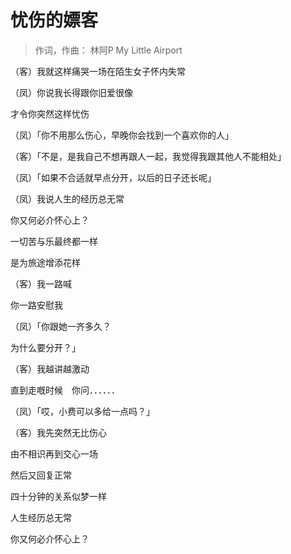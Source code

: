 # 忧伤的嫖客
> 作词，作曲： 林阿P  My Little Airport

（客）我就这样痛哭一场在陌生女子怀内失常

（凤）你说我长得跟你旧爱很像　

才令你突然这样忧伤

（凤）「你不用那么伤心，早晚你会找到一个喜欢你的人」　

（客）「不是，是我自己不想再跟人一起，我觉得我跟其他人不能相处」

（凤）「如果不合适就早点分开，以后的日子还长呢」

（凤）我说人生的经历总无常　

你又何必介怀心上？

一切苦与乐最终都一样　

是为旅途增添花样

（客）我一路喊　

你一路安慰我

（凤）「你跟她一齐多久？

为什么要分开？」

（客）我越讲越激动　

直到走嘅时候　你问．．．．．．

（凤）「哎，小费可以多给一点吗？」

（客）我先突然无比伤心　

由不相识再到交心一场　

然后又回复正常　

四十分钟的关系似梦一样　

人生经历总无常　

你又何必介怀心上？
